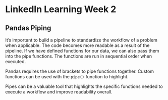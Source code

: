 # LinkedIn Learning Week 2 

## Pandas Piping

It’s important to build a pipeline to standardize the workflow of a problem when applicable. The code becomes more readable as a result of the pipeline. If we have defined functions for our data, we can also pass them into the pipe functions. The functions are run in sequential order when executed. 

Pandas requires the use of brackets to pipe functions together. Custom functions can be used with the <code>pipe()</code> function to highlight.

Pipes can be a valuable tool that highlights the specific functions needed to execute a workflow and improve readability overall. 
